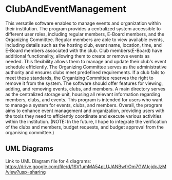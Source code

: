 # ClubAndEventManagement

This versatile software enables to manage events and organization within their institution. The program provides a centralized system accessible to different user roles, including regular members, E-Board members, and the Organizing Committee. 
Regular members are able to view available events, including details such as the hosting club, event name, location, time, and E-Board members associated with the club.
Club members(E-Board) have additional functionality, allowing them to create or remove events as needed. This flexibility allows them to manage and update their club's event schedule efficiently. 
The Organizing Committee serves as the administrative authority and ensures clubs meet predefined requirements. If a club fails to meet these standards, the Organizing Committee reserves the right to remove it from the system. The software should offer features for viewing, adding, and removing events, clubs, and members. A main directory serves as the centralized storage unit, housing all relevant information regarding members, clubs, and events.
This program is intended for users who want to manage a system for events, clubs, and members. 
Overall, the program aims to enhance event management and organization, providing users with the tools they need to efficiently coordinate and execute various activities within the institution.
(NOTE: In the future, I hope to integrate the verification of the clubs and members, budget requests, and budget approval from the organising committee.)

## UML Diagrams

Link to UML Diagram file for 4 diagrams: https://drive.google.com/file/d/1SV1umMA54pLUJANBwfrOm7GWJcjdcJzM/view?usp=sharing